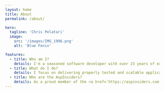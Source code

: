 ```yaml
---
layout: home
title: About
permalink: /about/

hero:
  tagline: 'Chris Pelatari'
  image:
    src: '/images/IMG_1996.png'
    alt: 'Blue Fenix'

features:
  - title: Who am I?
    details: I'm a seasoned software developer with over 23 years of experience in delivering full-stack web applications using .NET technologies, including C# and VB.NET. More recently, I've been working with TypeScript and Node.js, sometimes with an asp.net core backend.
  - title: What do I do?
    details: I focus on delivering properly tested and scalable applications that are backed by SQL Server. I have a strong understanding of software development best practices, including object-oriented programming, test-driven development, and continuous integration and deployment.<br/><br/><h2 class="title">Where can you find me?</h2> Find me on <a href='https://github.com/ChrisPelatari' alt="Chris Pelatari on GitHub"><svg xmlns="http://www.w3.org/2000/svg" height="24" width="21" viewBox="0 0 448 512"><!--!Font Awesome Free 6.5.1 by @fontawesome - https://fontawesome.com License - https://fontawesome.com/license/free Copyright 2024 Fonticons, Inc.--><path fill="#7f7f7f" d="M448 96c0-35.3-28.7-64-64-64H64C28.7 32 0 60.7 0 96V416c0 35.3 28.7 64 64 64H384c35.3 0 64-28.7 64-64V96zM265.8 407.7c0-1.8 0-6 .1-11.6c.1-11.4 .1-28.8 .1-43.7c0-15.6-5.2-25.5-11.3-30.7c37-4.1 76-9.2 76-73.1c0-18.2-6.5-27.3-17.1-39c1.7-4.3 7.4-22-1.7-45c-13.9-4.3-45.7 17.9-45.7 17.9c-13.2-3.7-27.5-5.6-41.6-5.6s-28.4 1.9-41.6 5.6c0 0-31.8-22.2-45.7-17.9c-9.1 22.9-3.5 40.6-1.7 45c-10.6 11.7-15.6 20.8-15.6 39c0 63.6 37.3 69 74.3 73.1c-4.8 4.3-9.1 11.7-10.6 22.3c-9.5 4.3-33.8 11.7-48.3-13.9c-9.1-15.8-25.5-17.1-25.5-17.1c-16.2-.2-1.1 10.2-1.1 10.2c10.8 5 18.4 24.2 18.4 24.2c9.7 29.7 56.1 19.7 56.1 19.7c0 9 .1 21.7 .1 30.6c0 4.8 .1 8.6 .1 10c0 4.3-3 9.5-11.5 8C106 393.6 59.8 330.8 59.8 257.4c0-91.8 70.2-161.5 162-161.5s166.2 69.7 166.2 161.5c.1 73.4-44.7 136.3-110.7 158.3c-8.4 1.5-11.5-3.7-11.5-8zm-90.5-54.8c-.2-1.5 1.1-2.8 3-3.2c1.9-.2 3.7 .6 3.9 1.9c.3 1.3-1 2.6-3 3c-1.9 .4-3.7-.4-3.9-1.7zm-9.1 3.2c-2.2 .2-3.7-.9-3.7-2.4c0-1.3 1.5-2.4 3.5-2.4c1.9-.2 3.7 .9 3.7 2.4c0 1.3-1.5 2.4-3.5 2.4zm-14.3-2.2c-1.9-.4-3.2-1.9-2.8-3.2s2.4-1.9 4.1-1.5c2 .6 3.3 2.1 2.8 3.4c-.4 1.3-2.4 1.9-4.1 1.3zm-12.5-7.3c-1.5-1.3-1.9-3.2-.9-4.1c.9-1.1 2.8-.9 4.3 .6c1.3 1.3 1.8 3.3 .9 4.1c-.9 1.1-2.8 .9-4.3-.6zm-8.5-10c-1.1-1.5-1.1-3.2 0-3.9c1.1-.9 2.8-.2 3.7 1.3c1.1 1.5 1.1 3.3 0 4.1c-.9 .6-2.6 0-3.7-1.5zm-6.3-8.8c-1.1-1.3-1.3-2.8-.4-3.5c.9-.9 2.4-.4 3.5 .6c1.1 1.3 1.3 2.8 .4 3.5c-.9 .9-2.4 .4-3.5-.6zm-6-6.4c-1.3-.6-1.9-1.7-1.5-2.6c.4-.6 1.5-.9 2.8-.4c1.3 .7 1.9 1.8 1.5 2.6c-.4 .9-1.7 1.1-2.8 .4z"/></svg> GitHub</a> <a href='https://hachyderm.io/@blue_fenix' alt="Chris Pelatari on Mastodon" rel="me"> <svg xmlns="http://www.w3.org/2000/svg" height="24" width="21" viewBox="0 0 448 512"><!--!Font Awesome Free 6.5.1 by @fontawesome - https://fontawesome.com License - https://fontawesome.com/license/free Copyright 2024 Fonticons, Inc.--><path fill="#7f7f7f" d="M433 179.1c0-97.2-63.7-125.7-63.7-125.7-62.5-28.7-228.6-28.4-290.5 0 0 0-63.7 28.5-63.7 125.7 0 115.7-6.6 259.4 105.6 289.1 40.5 10.7 75.3 13 103.3 11.4 50.8-2.8 79.3-18.1 79.3-18.1l-1.7-36.9s-36.3 11.4-77.1 10.1c-40.4-1.4-83-4.4-89.6-54a102.5 102.5 0 0 1 -.9-13.9c85.6 20.9 158.7 9.1 178.8 6.7 56.1-6.7 105-41.3 111.2-72.9 9.8-49.8 9-121.5 9-121.5zm-75.1 125.2h-46.6v-114.2c0-49.7-64-51.6-64 6.9v62.5h-46.3V197c0-58.5-64-56.6-64-6.9v114.2H90.2c0-122.1-5.2-147.9 18.4-175 25.9-28.9 79.8-30.8 103.8 6.1l11.6 19.5 11.6-19.5c24.1-37.1 78.1-34.8 103.8-6.1 23.7 27.3 18.4 53 18.4 175z"/></svg> Mastodon</a> or <a href="/feed.xml" alt="Subscribe via RSS" rel="alternate" type="application/rss+xml"> <svg xmlns="http://www.w3.org/2000/svg" height="24" width="21" viewBox="0 0 448 512"><!--!Font Awesome Free 6.5.1 by @fontawesome - https://fontawesome.com License - https://fontawesome.com/license/free Copyright 2024 Fonticons, Inc.--><path fill="#da8643" d="M64 32C28.7 32 0 60.7 0 96V416c0 35.3 28.7 64 64 64H384c35.3 0 64-28.7 64-64V96c0-35.3-28.7-64-64-64H64zM96 136c0-13.3 10.7-24 24-24c137 0 248 111 248 248c0 13.3-10.7 24-24 24s-24-10.7-24-24c0-110.5-89.5-200-200-200c-13.3 0-24-10.7-24-24zm0 96c0-13.3 10.7-24 24-24c83.9 0 152 68.1 152 152c0 13.3-10.7 24-24 24s-24-10.7-24-24c0-57.4-46.6-104-104-104c-13.3 0-24-10.7-24-24zm0 120a32 32 0 1 1 64 0 32 32 0 1 1 -64 0z"/></svg> Subcribe via RSS</a>
  - title: Who are the AspInsiders?
    details: As a proud member of the <a href='https://aspinsiders.com'>AspInsiders</a>, I've had the opportunity to work closely with Microsoft, including being flown out to Microsoft campus in Redmond, WA to help shape the direction of ASP.NET MVC before it was open-sourced. I had the honor of meeting <a href='http://scottgu.com/'>Scott Guthrie</a> and <a href='https://github.com/ahejlsberg'>Anders Hejlsberg</a>, the original designer of C# and TypeScript.<br/><br/>I've also had the pleasure of collaborating with <a href='https://www.hanselman.com/'>Scott Hanselman</a>, <a href='https://bigmachine.io/'>Rob Conery</a> and <a href='https://aspinsiders.com/insiders/'>many others</a>, all of whom are brilliant and kind individuals.
---
```

<div id="gh" data-login="ChrisPelatari"></div>

<style>
#gh {
  margin-left: auto;
  margin-right: auto;
  margin-top: 2.5rem;
}

p {
  margin: 2.5rem 2.5rem;
  padding-left: 2.5rem;
  padding-right: 2.5rem;
}

p.details {
  margin: 0;
  padding-left: 2.5rem;
  padding-right: 2.5rem;
  font-size: 1.5rem;
}

img.VPImage.image-src {
  border-radius: 50%;
  margin: 1.618rem;
  padding: 0.95rem;
}

.VPHero::before {
  content: url('/images/header_transparent.png');
  max-width: 100%;
  height: auto;
}

@media (max-width: 768px) {
  .VPHero::before {
    content: url('/images/header_transparent_mobile.png');
  }
}

/* gh.css */
:root {
    --gh-bg-color: #0d1117;
    --gh-base-size-4: 0.25rem;
    --gh-base-size-8: 0.5rem;
    --gh-base-size-12: 0.75rem;
    --gh-base-size-16: 1rem;
    --gh-base-size-32: 2rem;
    --gh-cell-level0-color: #21262d;
    --gh-cell-level1-color: #0e4429;
    --gh-cell-level2-color: #006d32;
    --gh-cell-level3-color: #26a641;
    --gh-cell-level4-color: #39d353;
    --gh-cell-info-bg-color: #6e7681;
    --gh-cell-outline-color: #ffffff0d;
    --gh-cell-border-color: rgba(255, 255, 255, 0.03);
    --gh-border-card-color: #30363d;
    --gh-border-card-width: max(1px, 0.0625rem);
    --gh-text-default-color: #e6edf3;
    --gh-text-inactive-color: #848D97;
    --gh-link-hover-color: #2f81f7;
    --gh-font-default-family: Roboto, sans-serif;
}

/* Main block */
#gh {
    color: var(--gh-text-default-color);
    width: fit-content;
    font-family: var(--gh-font-default-family);
}
#gh a {
    text-decoration: none;
    color: var(--gh-text-inactive-color)
}
#gh a:hover {
    color: var(--gh-link-hover-color);
}

/* Table */
.ghCalendarTable {
    color: var(--gh-text-default-color);
    border-spacing: 3px;
    border-collapse: separate;  
}
.ghCalendarTable tr {
    height: 10px;
}
.ghCalendarTable td {
    text-align: left;
    box-sizing: border-box;
    position: relative;
}

/* DayCell */
.ghCalendarDayCell {
    width: 10px;
    border-radius: 2px;
    border: 1px solid var(--gh-cell-border-color);
    outline: 1px solid var(--gh-cell-outline-color);
    outline-offset: -2px;
}
.ghCalendarDayCell[data-level="NONE"] {
    background-color: var(--gh-cell-level0-color);
    border: none;
    outline: none;
}
.ghCalendarDayCell[data-level="FIRST_QUARTILE"] {
    background-color: var(--gh-cell-level1-color);
}
.ghCalendarDayCell[data-level="SECOND_QUARTILE"] {
    background-color: var(--gh-cell-level2-color);
}
.ghCalendarDayCell[data-level="THIRD_QUARTILE"] {
    background-color: var(--gh-cell-level3-color);
}
.ghCalendarDayCell[data-level="FOURTH_QUARTILE"] {
    background-color: var(--gh-cell-level4-color);
}
.ghCalendarDayCell span {
    visibility: hidden;
    position: absolute;
    transform: translate(-50%, -130%);
    word-wrap: normal;
    text-wrap: nowrap;
    pointer-events: none;
    background-color: var(--gh-cell-info-bg-color);
    padding: 10px;
    font-size: 12px;
    border-radius: 6px;
    font-family: var(--gh-font-default-family);
}
.ghCalendarDayCell span::after {
    content: "";
    position: absolute;
    top: 100%;
    left: 50%;
    border-width: 5px;
    border-style: solid;
    border-color: var(--gh-cell-info-bg-color) transparent transparent transparent;
}
.ghCalendarDayCell:hover span {
    visibility: visible;
}
.ghCalendarLabel {
    font-size: 12px;
    position: absolute;
    bottom: -3px;
    font-weight: 400;
    font-family: var(--gh-font-default-family);
}

/* Containers */
.ghCalendarCard {
    background-color: var(--gh-bg-color);
    padding: var(--gh-base-size-16);
    padding-top: 0.5rem;
    padding-bottom: 0.5rem;
    border-top-left-radius: 6px;
    border-top-right-radius: 6px;
    border: var(--gh-border-card-width, 1px) solid var(--gh-border-card-color);
}
.ghCalendarCanvas {
    display: flex !important;
    flex-direction: column;
    padding-top: var(--gh-base-size-8, 4px) !important;
    text-align: center !important;
    margin-right: var(--gh-base-size-8, 8px) !important;
    margin-left: var(--gh-base-size-8, 8px) !important;
    overflow: visible;
}

/* Header */
.ghCalendarHeader {
    margin-bottom: var(--gh-base-size-4);
    height: 20px;
}
.ghCalendarHeader span {
    float: left;
}
.ghCalendarHeader div {
    display: flex;
    flex-direction: row;
    float: right;
}
.ghCalendarHeader div img {
    width: 20px;
    height: 20px;
    border-radius: 10px;
    margin-left: var(--gh-base-size-4);
}

/* Footer */
.ghCalendarCardFooter {
    display: block;
    padding: var(--gh-base-size-4, 4px) var(--gh-base-size-32, 32px) !important;
    text-align: center !important;
    font-size: var(--gh-base-size-12);
    font-family: var(--gh-font-default-family);
    color: var(--gh-text-inactive-color);
}
.ghCalendarCardFooterLink {
    display: block;
    float: left;
}
.ghCalendarCardFooterColors {
    display: flex;
    flex-direction: row;
    float: right;
    align-items: center;
}
.ghCalendarCardFooterColors * {
    margin-right: var(--gh-base-size-4);
}
.ghCalendarCardFooterColors div {
    width: 10px;
    height: 10px;
}
</style>

<script>
async function fetchData(ghLogin) {
    let response = await fetch(`https://lengthylyova.pythonanywhere.com/api/gh-contrib-graph/fetch-data/?githubLogin=${ghLogin}`, {method: "GET"});
    let data = await response.json();
    console.log(data)
    return data['data']['user']
}

function init_table() {
    let table = document.createElement("table"); table.className = "ghCalendarTable";
    let thead = table.createTHead();
    let tbody = table.createTBody();
    let row = thead.insertRow();
    let cell = row.insertCell();
    cell.style.width = "28px";
    for (let i = 0; i < 7; i++) {
        const row = tbody.insertRow();
        const cell = row.insertCell();
        switch (i) {
            case 1: cell.innerHTML = '<span class="ghCalendarLabel">Mon</span>'; break;
            case 3: cell.innerHTML = '<span class="ghCalendarLabel">Wed</span>'; break;
            case 5: cell.innerHTML = '<span class="ghCalendarLabel">Fri</span>'; break;
        };
    };
    return [table, thead, tbody];
};

function addMonths(thead, months) {
    for (let i = 0; i < months.length; i++) {
        const total_weeks = months[i]["totalWeeks"];
        if (total_weeks => 2) {
            let cell = thead.rows[0].insertCell();
            let label = document.createElement("span");
            label.textContent = months[i]["name"];
            label.className = "ghCalendarLabel";
            cell.appendChild(label);
            cell.colSpan = months[i]["totalWeeks"];
        };
    };
};

function addWeeks(tbody, weeks, colors) {
    for (let i = 0; i < weeks.length; i++) {
        const days = weeks[i]["contributionDays"];
        for (let j = 0; j < days.length; j++) {
            const day = days[j]
            const data = document.createElement("span");
            const date = new Date(day["date"]);
            data.textContent = `${day["contributionCount"]} contributions on ${date.toDateString()}`;
            const cell = tbody.rows[day["weekday"]].insertCell();
            cell.appendChild(data);
            cell.className = "ghCalendarDayCell";
            cell.dataset.date = day["date"];
            cell.dataset.count = day["contributionCount"];
            cell.dataset.level = day["contributionLevel"]
        }
    };
};

function init_card() {
    const card = document.createElement("div");
    card.className = "ghCalendarCard";
    return card;
}

function init_card_footer() {
    const footer = document.createElement("div");
    const link = document.createElement("a");
    const colors = document.createElement("div");
    footer.className = "ghCalendarCardFooter";
    link.className = "ghCalendarCardFooterLink";
    colors.className = "ghCalendarCardFooterColors";
    let less = document.createElement("span");
    less.textContent = "Less";
    let more = document.createElement("span");
    more.textContent = "More";
    colors.appendChild(less);
    let levels = ["NONE", "FIRST_QUARTILE", "SECOND_QUARTILE", "THIRD_QUARTILE", "FOURTH_QUARTILE"]
    for (let i = 0; i < 5; i++) {
        let cell = document.createElement("div");
        cell.className = "ghCalendarDayCell";
        cell.dataset.level = levels[i];
        colors.appendChild(cell);
    };
    colors.appendChild(more);
    footer.appendChild(link);
    footer.appendChild(colors);
    return footer
}

function init_canvas() {
    const canvas = document.createElement("div");
    canvas.className = "ghCalendarCanvas";
    return canvas;
}

function init_header(total_contribs, ghLogin, avatarUrl) {
    const header = document.createElement("div");
    const total = document.createElement("span");
    const profile = document.createElement("div");
    profile.innerHTML = `<a href="https://github.com/${ghLogin}">${ghLogin}</a><img src="${avatarUrl}">`
    header.className = "ghCalendarHeader";
    total.textContent = `${total_contribs} contributions in the last year`;
    header.appendChild(total);
    header.appendChild(profile);
    return header
}

async function main() {
    const container = document.getElementById("gh");
    const ghLogin = container.dataset.login;
    const data = await fetchData(ghLogin);
    const calendar = data["contributionsCollection"]["contributionCalendar"];
    const [table, thead, tbody] = init_table();
    const card = init_card();
    const canvas = init_canvas();
    const header = init_header(calendar["totalContributions"], ghLogin, data["avatarUrl"]);
    const footer = init_card_footer();

    addWeeks(tbody, calendar["weeks"], calendar["colors"]);
    addMonths(thead, calendar["months"]);
    canvas.appendChild(table);
    canvas.appendChild(footer);
    card.appendChild(canvas);
    container.appendChild(header);
    container.appendChild(card);
}

window.onload = main;
</script>